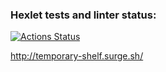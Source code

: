 ### Hexlet tests and linter status:
[![Actions Status](https://github.com/Bonamente/layout-designer-project-lvl1/workflows/hexlet-check/badge.svg)](https://github.com/Bonamente/layout-designer-project-lvl1/actions)

http://temporary-shelf.surge.sh/